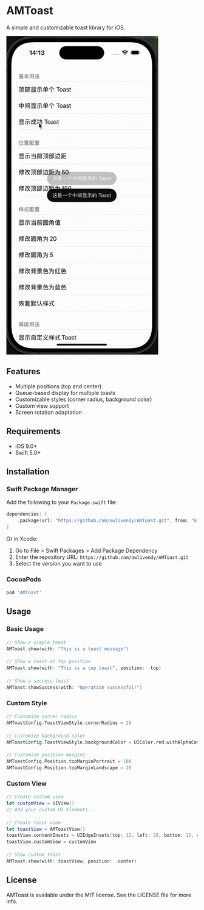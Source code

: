 # AMToast

A simple and customizable toast library for iOS.

![Queue Display](https://raw.githubusercontent.com/owlivendy/AMToast/master/Resources/queue_display.gif)

## Features

- Multiple positions (top and center)
- Queue-based display for multiple toasts
- Customizable styles (corner radius, background color)
- Custom view support
- Screen rotation adaptation

## Requirements

- iOS 9.0+
- Swift 5.0+

## Installation

### Swift Package Manager

Add the following to your `Package.swift` file:

```swift
dependencies: [
    .package(url: "https://github.com/owlivendy/AMToast.git", from: "0.2.2")
]
```

Or in Xcode:
1. Go to File > Swift Packages > Add Package Dependency
2. Enter the repository URL: `https://github.com/owlivendy/AMToast.git`
3. Select the version you want to use

### CocoaPods

```ruby
pod 'AMToast'
```

## Usage

### Basic Usage

```swift
// Show a simple toast
AMToast.show(with: "This is a toast message")

// Show a toast at top position
AMToast.show(with: "This is a top toast", position: .top)

// Show a success toast
AMToast.showSuccess(with: "Operation successful!")
```

### Custom Style

```swift
// Customize corner radius
AMToastConfig.ToastViewStyle.cornerRadius = 20

// Customize background color
AMToastConfig.ToastViewStyle.backgroundColor = UIColor.red.withAlphaComponent(0.94)

// Customize position margins
AMToastConfig.Position.topMarginPortrait = 100
AMToastConfig.Position.topMarginLandscape = 20
```

### Custom View

```swift
// Create custom view
let customView = UIView()
// Add your custom UI elements...

// Create toast view
let toastView = AMToastView()
toastView.contentInsets = UIEdgeInsets(top: 12, left: 20, bottom: 12, right: 20)
toastView.customView = customView

// Show custom toast
AMToast.show(with: toastView, position: .center)
```

## License

AMToast is available under the MIT license. See the LICENSE file for more info.